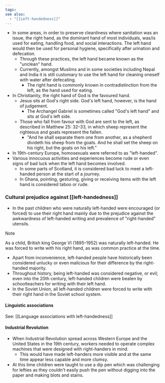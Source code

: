 ```yaml
---
tags: 
see also:
  - "[[Left-handedness]]"
---
```

- In some areas, in order to preserve cleanliness where sanitation was an issue, the right hand, as the dominant hand of most individuals, was/is used for eating, handling food, and social interactions. The left hand would then be used for personal hygiene, specifically after urination and defecation.
	- Through these practices, the left hand became known as the "unclean" hand.
	- Currently, amongst Muslims and in some societies including Nepal and India it is still customary to use the left hand for cleaning oneself with water after defecating. 
		- The right hand is commonly known in contradistinction from the left, as the hand used for eating.
- In Christianity, the right hand of God is the favoured hand. 
	- Jesus sits at God's right side. God's left hand, however, is the hand of judgement.
		- The Archangel Gabriel is sometimes called "God's left hand" and sits at God's left side.
	- Those who fall from favour with God are sent to the left, as described in Matthew 25: 32–33, in which sheep represent the righteous and goats represent the fallen.
		- "And he shall separate them one from another, as a shepherd divideth his sheep from the goats. And he shall set the sheep on his right, but the goats on his left."
- In 19th-century Europe, homosexuals were referred to as "left-handed".
- Various innocuous activities and experiences become rude or even signs of bad luck when the left hand becomes involved.
	- In some parts of Scotland, it is considered bad luck to meet a left-handed person at the start of a journey.
	- In Ghana, pointing, gesturing, giving or receiving items with the left hand is considered taboo or rude.
### Cultural prejudice against [[left-handedness]]
- In the past children who were naturally left-handed were encouraged (or forced) to use their right hand mainly due to the prejudice against the awkwardness of left-handed writing and prevalence of "right-handed" utensils. 

> [!note]
> As a child, British king George VI (1895–1952) was naturally left-handed. He was forced to write with his right hand, as was common practice at the time.

- Apart from inconvenience, left-handed people have historically been considered unlucky or even malicious for their difference by the right-handed majority.
- Throughout history, being left-handed was considered negative, or evil; even into the 20th century, left-handed children were beaten by schoolteachers for writing with their left hand.
- In the Soviet Union, all left-handed children were forced to write with their right hand in the Soviet school system.
#### Linguistic associations
See: [[Language associations with left-handedness]]
#### Industrial Revolution
- When Industrial Revolution spread across Western Europe and the United States in the 19th century, workers needed to operate complex machines that were designed with right-handers in mind. 
	- This would have made left-handers more visible and at the same time appear less capable and more clumsy.
- At this time children were taught to use a dip pen which was challenging for lefties as they couldn't easily push the pen without digging into the paper and making blots and stains.